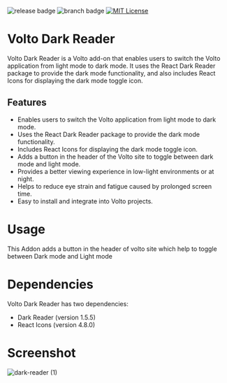 


![release badge](https://badgen.net/badge/release/v1.0.0/blue) 
![branch badge](https://badgen.net/badge/main/passing/green)
[![MIT License](https://img.shields.io/badge/License-MIT-green.svg)](https://choosealicense.com/licenses/mit/)


# Volto Dark Reader
Volto Dark Reader is a Volto add-on that enables users to switch the Volto application from light mode to dark mode. It uses the React Dark Reader package to provide the dark mode functionality, and also includes React Icons for displaying the dark mode toggle icon.

## Features
 
- Enables users to switch the Volto application from light mode to dark mode.
- Uses the React Dark Reader package to provide the dark mode functionality.
- Includes React Icons for displaying the dark mode toggle icon.
- Adds a button in the header of the Volto site to toggle between dark mode and   light mode.
- Provides a better viewing experience in low-light environments or at night.
- Helps to reduce eye strain and fatigue caused by prolonged screen time.
- Easy to install and integrate into Volto projects.


# Usage
This Addon adds a button in the header of volto site which help to toggle between Dark mode and Light mode 


# Dependencies
Volto Dark Reader has two dependencies:
-  Dark Reader (version 1.5.5)
-  React Icons (version 4.8.0)

# Screenshot

![dark-reader (1)](https://user-images.githubusercontent.com/129945593/232989200-2d79eb4b-f2a9-4d9c-833b-610eb2b3a505.gif)
